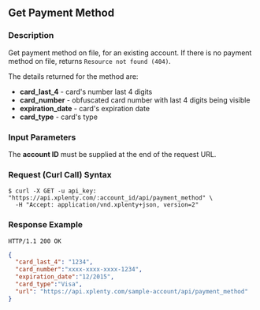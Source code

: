 ## Get Payment Method

### Description
Get payment method on file, for an existing account. If there is no payment method on file, returns `Resource not found (404)`.

The details returned for the method are:

* **card_last_4** - card's number last 4 digits
* **card_number** - obfuscated card number with last 4 digits being visible
* **expiration_date** - card's expiration date
* **card_type** - card's type

### Input Parameters

The **account ID** must be supplied at the end of the request URL.

### Request (Curl Call) Syntax
```shell
$ curl -X GET -u api_key: "https://api.xplenty.com/:account_id/api/payment_method" \
  -H "Accept: application/vnd.xplenty+json, version=2" 
```

### Response Example
```HTTP
HTTP/1.1 200 OK
```

```json
{
  "card_last_4": "1234",
  "card_number":"xxxx-xxxx-xxxx-1234",
  "expiration_date":"12/2015",
  "card_type":"Visa",
  "url": "https://api.xplenty.com/sample-account/api/payment_method"
}
```
